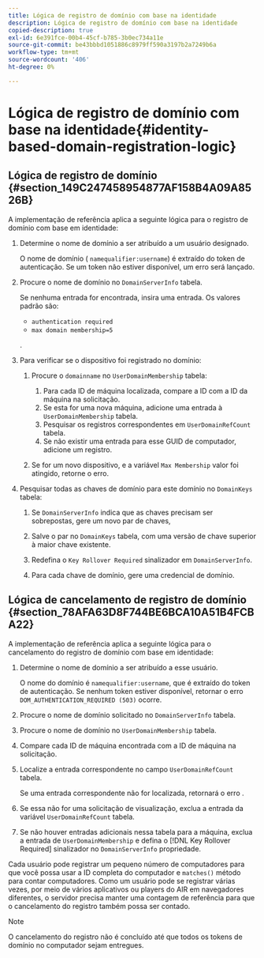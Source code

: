```yaml
---
title: Lógica de registro de domínio com base na identidade
description: Lógica de registro de domínio com base na identidade
copied-description: true
exl-id: 6e391fce-00b4-45cf-b785-3b0ec734a11e
source-git-commit: be43bbbd1051886c8979ff590a3197b2a7249b6a
workflow-type: tm+mt
source-wordcount: '406'
ht-degree: 0%

---
```


# Lógica de registro de domínio com base na identidade{#identity-based-domain-registration-logic}

## Lógica de registro de domínio {#section_149C247458954877AF158B4A09A8526B}

A implementação de referência aplica a seguinte lógica para o registro de domínio com base em identidade:

1. Determine o nome de domínio a ser atribuído a um usuário designado.

   O nome de domínio ( `namequalifier:username`) é extraído do token de autenticação. Se um token não estiver disponível, um erro será lançado.
1. Procure o nome de domínio no `DomainServerInfo` tabela.

   Se nenhuma entrada for encontrada, insira uma entrada. Os valores padrão são:

   * `authentication required`
   * `max domain membership=5`

   .

1. Para verificar se o dispositivo foi registrado no domínio:

   1. Procure o `domainname` no `UserDomainMembership` tabela:

      1. Para cada ID de máquina localizada, compare a ID com a ID da máquina na solicitação.
      1. Se esta for uma nova máquina, adicione uma entrada à `UserDomainMembership` tabela.
      1. Pesquisar os registros correspondentes em `UserDomainRefCount` tabela.
      1. Se não existir uma entrada para esse GUID de computador, adicione um registro.
   1. Se for um novo dispositivo, e a variável `Max Membership` valor foi atingido, retorne o erro.


1. Pesquisar todas as chaves de domínio para este domínio no `DomainKeys` tabela:

   1. Se `DomainServerInfo` indica que as chaves precisam ser sobrepostas, gere um novo par de chaves,
   1. Salve o par no `DomainKeys` tabela, com uma versão de chave superior à maior chave existente.
   1. Redefina o `Key Rollover Required` sinalizador em `DomainServerInfo`.

   1. Para cada chave de domínio, gere uma credencial de domínio.

## Lógica de cancelamento de registro de domínio {#section_78AFA63D8F744BE6BCA10A51B4FCBA22}

A implementação de referência aplica a seguinte lógica para o cancelamento do registro de domínio com base em identidade:

1. Determine o nome de domínio a ser atribuído a esse usuário.

   O nome do domínio é `namequalifier:username`, que é extraído do token de autenticação. Se nenhum token estiver disponível, retornar o erro `DOM_AUTHENTICATION_REQUIRED (503)` ocorre.
1. Procure o nome de domínio solicitado no `DomainServerInfo` tabela.
1. Procure o nome de domínio no `UserDomainMembership` tabela.
1. Compare cada ID de máquina encontrada com a ID de máquina na solicitação.
1. Localize a entrada correspondente no campo `UserDomainRefCount` tabela.

   Se uma entrada correspondente não for localizada, retornará o erro .

1. Se essa não for uma solicitação de visualização, exclua a entrada da variável `UserDomainRefCount` tabela.
1. Se não houver entradas adicionais nessa tabela para a máquina, exclua a entrada de `UserDomainMembership` e defina o [!DNL Key Rollover Required] sinalizador no `DomainServerInfo` propriedade.

Cada usuário pode registrar um pequeno número de computadores para que você possa usar a ID completa do computador e `matches()` método para contar computadores. Como um usuário pode se registrar várias vezes, por meio de vários aplicativos ou players do AIR em navegadores diferentes, o servidor precisa manter uma contagem de referência para que o cancelamento do registro também possa ser contado.

>[!NOTE]
>
>O cancelamento do registro não é concluído até que todos os tokens de domínio no computador sejam entregues.
